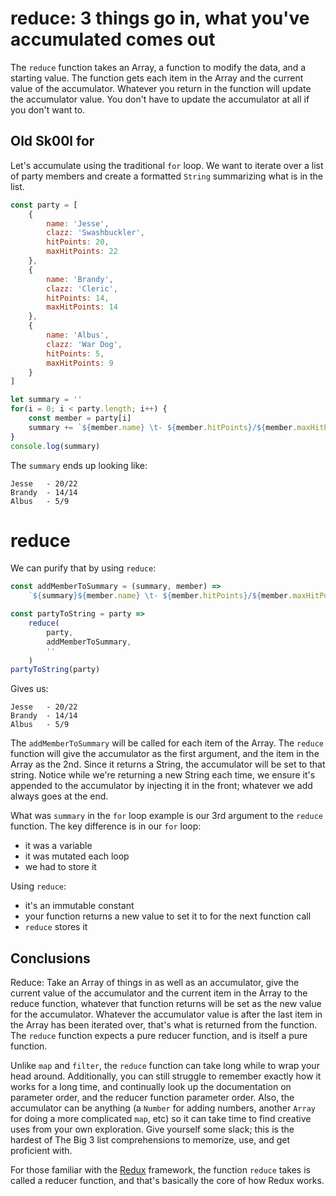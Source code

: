 # reduce: 3 things go in, what you've accumulated comes out

The `reduce` function takes an Array, a function to modify the data, and a starting value. The function gets each item in the Array and the current value of the accumulator. Whatever you return in the function will update the accumulator value. You don't have to update the accumulator at all if you don't want to.

## Old Sk00l for

Let's accumulate using the traditional `for` loop. We want to iterate over a list of party members and create a formatted `String` summarizing what is in the list.

```javascript
const party = [
    {
        name: 'Jesse',
        clazz: 'Swashbuckler',
        hitPoints: 20,
        maxHitPoints: 22
    },
    {
        name: 'Brandy',
        clazz: 'Cleric',
        hitPoints: 14,
        maxHitPoints: 14
    },
    {
        name: 'Albus',
        clazz: 'War Dog',
        hitPoints: 5,
        maxHitPoints: 9
    }
]

let summary = ''
for(i = 0; i < party.length; i++) {
    const member = party[i]
    summary += `${member.name} \t- ${member.hitPoints}/${member.maxHitPoints}\n`
}
console.log(summary)
```

The `summary` ends up looking like:

```
Jesse   - 20/22
Brandy  - 14/14
Albus   - 5/9
```

# reduce

We can purify that by using `reduce`:

```javascript
const addMemberToSummary = (summary, member) =>
    `${summary}${member.name} \t- ${member.hitPoints}/${member.maxHitPoints}\n`

const partyToString = party =>
    reduce(
        party,
        addMemberToSummary,
        ''
    )
partyToString(party)
```

Gives us:

```
Jesse   - 20/22
Brandy  - 14/14
Albus   - 5/9
```

The `addMemberToSummary` will be called for each item of the Array. The `reduce` function will give the accumulator as the first argument, and the item in the Array as the 2nd. Since it returns a String, the accumulator will be set to that string. Notice while we're returning a new String each time, we ensure it's appended to the accumulator by injecting it in the front; whatever we add always goes at the end.

What was `summary` in the `for` loop example is our 3rd argument to the `reduce` function. The key difference is in our `for` loop:
- it was a variable
- it was mutated each loop
- we had to store it

Using `reduce`:
- it's an immutable constant
- your function returns a new value to set it to for the next function call
- `reduce` stores it

## Conclusions

Reduce: Take an Array of things in as well as an accumulator, give the current value of the accumulator and the current item in the Array to the reduce function, whatever that function returns will be set as the new value for the accumulator. Whatever the accumulator value is after the last item in the Array has been iterated over, that's what is returned from the function. The `reduce` function expects a pure reducer function, and is itself a pure function.

Unlike `map` and `filter`, the `reduce` function can take long while to wrap your head around. Additionally, you can still struggle to remember exactly how it works for a long time, and continually look up the documentation on parameter order, and the reducer function parameter order. Also, the accumulator can be anything (a `Number` for adding numbers, another `Array` for doing a more complicated `map`, etc) so it can take time to find creative uses from your own exploration. Give yourself some slack; this is the hardest of The Big 3 list comprehensions to memorize, use, and get proficient with.

For those familiar with the [Redux](https://redux.js.org/) framework, the function `reduce` takes is called a reducer function, and that's basically the core of how Redux works. 




